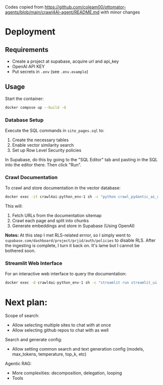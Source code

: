 Codes copied from https://github.com/coleam00/ottomator-agents/blob/main/crawl4AI-agent/README.md with minor changes

# Deployment

## Requirements
- Create a project at supabase, acquire url and api_key
- OpenAI API KEY
- Put secrets in `.env` (see `.env.example`)

## Usage

Start the container:
```bash
docker compose up --build -d
````

### Database Setup

Execute the SQL commands in `site_pages.sql` to:
1. Create the necessary tables
2. Enable vector similarity search
3. Set up Row Level Security policies

In Supabase, do this by going to the "SQL Editor" tab and pasting in the SQL into the editor there. Then click "Run".

### Crawl Documentation

To crawl and store documentation in the vector database:

```bash
docker exec -it crawl4ai-python_env-1 sh -c "python crawl_pydantic_ai_docs.py"
```

This will:
1. Fetch URLs from the documentation sitemap
2. Crawl each page and split into chunks
3. Generate embeddings and store in Supabase (Using OpenAI)

**Notes:** At this step I met RLS-related errror, so I simply went to `supabase.com/dashboard/project/prjid/auth/policies` to disable RLS. After the ingesting is complete, I turn it back on. It's lame but I cannot be bothered soon.

### Streamlit Web Interface

For an interactive web interface to query the documentation:

```bash
docker exec -d crawl4ai-python_env-1 sh -c "streamlit run streamlit_ui.py
```

# Next plan:

Scope of search:
- Allow selecting multiple sites to chat with at once
- Allow selecting github repos to chat with as well

Search and generate config:
- Allow setting common search and text generation config (models, max_tokens, temperature, top_k, etc)

Agentic RAG:
- More complexities: decomposition, delegation, looping
- Tools


